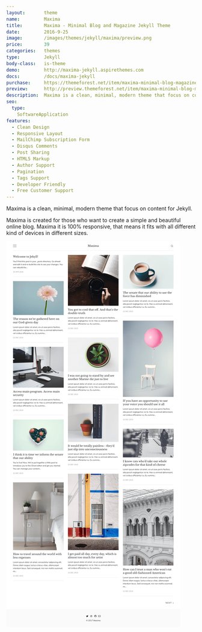 ```yaml
---
layout:       theme
name:         Maxima
title:        Maxima - Minimal Blog and Magazine Jekyll Theme
date:         2016-9-25
image:        /images/themes/jekyll/maxima/preview.png
price:        39
categories:   themes
type:         Jekyll
body-class:   is-theme
demo:         http://maxima-jekyll.aspirethemes.com
docs:         /docs/maxima-jekyll
purchase:     https://themeforest.net/item/maxima-minimal-blog-magazine-ghost-theme/19164859?ref=aspirethemes
preview:      http://preview.themeforest.net/item/maxima-minimal-blog-magazine-ghost-theme/full_screen_preview/19164859?ref=aspirethemes
description:  Maxima is a clean, minimal, modern theme that focus on content for Jekyll
seo:
  type:
    SoftwareApplication
features:
  - Clean Design
  - Responsive Layout
  - MailChimp Subscription Form
  - Disqus Comments
  - Post Sharing
  - HTML5 Markup
  - Author Support
  - Pagination
  - Tags Support
  - Developer Friendly
  - Free Customer Support
---
```


Maxima is a clean, minimal, modern theme that focus on content for Jekyll.

Maxima is created for those who want to create a simple and beautiful online blog. Maxima it is 100% responsive, that means it fits with all different kind of devices in different sizes.

![maxima-jekyll-full-preview](/images/themes/jekyll/maxima/full-preview.png)